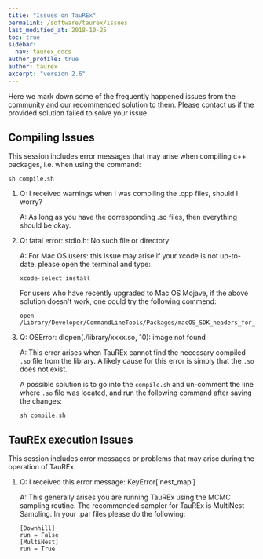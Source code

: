 ```yaml
---
title: "Issues on TauREx"
permalink: /software/taurex/issues
last_modified_at: 2018-10-25
toc: true
sidebar:
  nav: taurex_docs
author_profile: true
author: taurex
excerpt: "version 2.6"
---
```


Here we mark down some of the frequently happened issues from the community and our recommended solution to them. Please contact us if the provided solution failed to solve your issue.

## Compiling Issues

This session includes error messages that may arise when compiling c++ packages, i.e. when using the command:
```
sh compile.sh
```

1. Q: I received warnings when I was compiling the .cpp files, should I worry?
   
   A: As long as you have the corresponding .so files, then everything should be okay.


2. Q: fatal error: stdio.h: No such file or directory

   A: For Mac OS users: this issue may arise if your xcode is not up-to-date, please open the terminal and type:
   ```
   xcode-select install
   ```
   For users who have recently upgraded to Mac OS Mojave, if the above solution doesn't work, one could try the following commend:
   ```
   open /Library/Developer/CommandLineTools/Packages/macOS_SDK_headers_for_macOS_10.14.pkg
   ```
3. Q: OSError: dlopen(./library/xxxx.so, 10): image not found

   A: This error arises when TauREx cannot find the necessary compiled `.so` file from the library. A likely cause for this error is simply that the `.so` does not exist. 
   
   A possible solution is to go into the `compile.sh` and un-comment the line where `.so` file was located, and run the following command after saving the changes:
   
   ```sh compile.sh```
   
## TauREx execution Issues

This session includes error messages or problems that may arise during the operation of TauREx.

1. Q: I received this error message: KeyError[‘nest_map’]
   
   A: This generally arises you are running TauREx using the MCMC sampling routine. The recommended sampler for TauREx is MultiNest Sampling. In your .par files please do the following:
   ```
   [Downhill]
   run = False
   [MultiNest]
   run = True
   ```